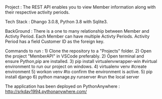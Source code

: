 Project : The REST API enables you to view Member information along with their respective activity periods.

Tech Stack : Dhango 3.0.8, Python 3.8 with Sqlite3.

BackGround : There is a one to many relationship between Member and Activty Period. 
            Each Member can have multiple Activty Periods. Activity Period has a field Customer ID as the foreign key.

Commands to run : 1) Clone the repository to a "Projects" folder.
                 2) Open the project "MemberAPI" in VSCode preferably.
                 2) Open terminal and ensure Python,pip are installed.
                 3) pip install virtualenvwrapper-win #virtual environment to run our project on windows.
                 4) virtualenv venv #create environment
                 5) workon venv #to confirm the environment is active.
                 5) pip install django
                 6) python manage.py runserver #run the local server
         

The application has been deployed on PythonAnywhere :  http://srkdav1994.pythonanywhere.com/


                 
                  
